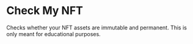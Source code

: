 # Check My NFT

Checks whether your NFT assets are immutable and permanent. This is only meant for educational purposes.